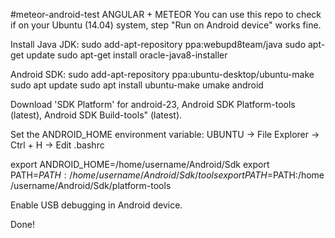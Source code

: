 #meteor-android-test
ANGULAR + METEOR
You can use this repo to check if on your Ubuntu (14.04) system, step "Run on Android device" works fine.

Install Java JDK:
sudo add-apt-repository ppa:webupd8team/java
sudo apt-get update
sudo apt-get install oracle-java8-installer

Android SDK:
sudo add-apt-repository ppa:ubuntu-desktop/ubuntu-make
sudo apt update
sudo apt install ubuntu-make
umake android

Download 'SDK Platform' for android-23, Android SDK Platform-tools (latest), Android SDK Build-tools" (latest).

Set the ANDROID_HOME environment variable:
UBUNTU -> File Explorer -> Ctrl + H -> Edit .bashrc

export ANDROID_HOME=/home/username/Android/Sdk
export PATH=$PATH:/home/username/Android/Sdk/tools
export PATH=$PATH:/home/username/Android/Sdk/platform-tools

Enable USB debugging in Android device.

Done!

